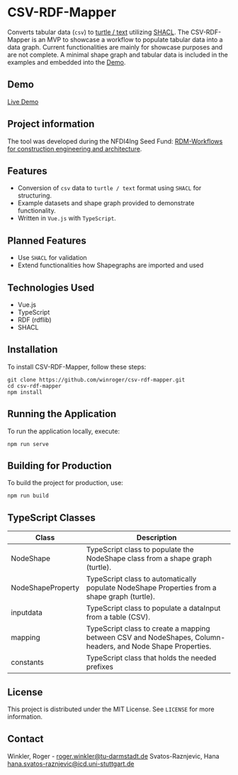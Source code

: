 # CSV-RDF-Mapper

Converts tabular data (`csv`) to [turtle / text](https://www.w3.org/RDF/) utilizing [SHACL](https://www.w3.org/TR/shacl/). The CSV-RDF-Mapper is an MVP to showcase a workflow to populate tabular data into a data graph. Current functionalities are mainly for showcase purposes and are not complete. A minimal shape graph and tabular data is included in the examples and embedded into the [Demo](https://winroger.github.io/csv-rdf-mapper/).

## Demo

[Live Demo](https://winroger.github.io/csv-rdf-mapper/)

## Project information

The tool was developed during the NFDI4Ing Seed Fund: [RDM-Workflows for construction engineering and architecture](https://doi.org/10.5281/zenodo.7802981).

## Features

- Conversion of `csv` data to `turtle / text` format using `SHACL` for structuring.
- Example datasets and shape graph provided to demonstrate functionality.
- Written in `Vue.js` with `TypeScript`.

## Planned Features

- Use `SHACL` for validation
- Extend functionalities how Shapegraphs are imported and used

## Technologies Used

- Vue.js
- TypeScript
- RDF (rdflib)
- SHACL

## Installation

To install CSV-RDF-Mapper, follow these steps:
```console
git clone https://github.com/winroger/csv-rdf-mapper.git
cd csv-rdf-mapper
npm install
```

## Running the Application

To run the application locally, execute:
```console
npm run serve
```

## Building for Production

To build the project for production, use:
```console
npm run build
```

## TypeScript Classes

| Class             | Description |
|-------------------|-------------|
| NodeShape         | TypeScript class to populate the NodeShape class from a shape graph (turtle). |
| NodeShapeProperty | TypeScript class to automatically populate NodeShape Properties from a shape graph (turtle). |
| inputdata         | TypeScript class to populate a dataInput from a table (CSV). |
| mapping           | TypeScript class to create a mapping between CSV and NodeShapes, Column-headers, and Node Shape Properties. |
| constants         | TypeScript class that holds the needed prefixes |



## License

This project is distributed under the MIT License. See `LICENSE` for more information.

## Contact

Winkler, Roger - roger.winkler@tu-darmstadt.de
Svatos-Raznjevic, Hana hana.svatos-raznjevic@icd.uni-stuttgart.de